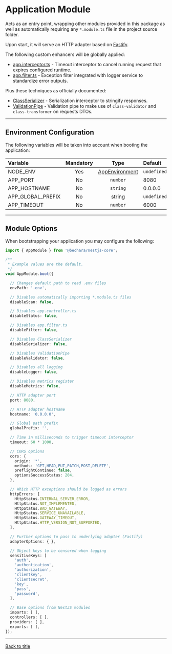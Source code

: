 # Application Module

Acts as an entry point, wrapping other modules provided in this package as well as automatically requiring any `*.module.ts` file in the project source folder.

Upon start, it will serve an HTTP adapter based on [Fastify](https://www.fastify.io/).

The following custom enhancers will be globally applied:

- [app.interceptor.ts](../../source/app/app.interceptor.ts) - Timeout interceptor to cancel running request that expires configured runtime.
- [app.filter.ts](../../source/app/app.filter.ts) - Exception filter integrated with logger service to standardize error outputs.

Plus these techniques as officially documented:

* [ClassSerializer](https://docs.nestjs.com/techniques/serialization#serialization) - Serialization interceptor to stringify responses.
* [ValidationPipe](https://docs.nestjs.com/techniques/validation#validation) - Validation pipe to make use of `class-validator` and `class-transformer` on requests DTOs.

---

## Environment Configuration

The following variables will be taken into account when booting the application:

Variable | Mandatory | Type | Default
:--- | :---: | :---: | :---
NODE_ENV | Yes | [AppEnvironment](source/app/app.enum/app.environment.ts) | `undefined`
APP_PORT | No | `number` | 8080
APP_HOSTNAME | No | `string` | 0.0.0.0
APP_GLOBAL_PREFIX | No | string | `undefined`
APP_TIMEOUT | No | `number` | 6000

---

## Module Options

When bootstrapping your application you may configure the following:

```ts
import { AppModule } from '@bechara/nestjs-core';

/**
 * Example values are the default.
 */
void AppModule.boot({

  // Changes default path to read .env files
  envPath: '.env',

  // Disables automatically importing *.module.ts files
  disableScan: false,

  // Disables app.controller.ts
  disableStatus: false,

  // Disables app.filter.ts
  disableFilter: false,

  // Disables ClassSerializer
  disableSerializer: false,

  // Disables ValidationPipe
  disableValidator: false,

  // Disables all logging
  disableLogger: false,

  // Disables metrics register
  disableMetrics: false,

  // HTTP adapter port
  port: 8080,

  // HTTP adapter hostname
  hostname: '0.0.0.0',

  // Global path prefix
  globalPrefix: '',

  // Time in milliseconds to trigger timeout interceptor
  timeout: 60 * 1000,

  // CORS options
  cors: {
    origin: '*',
    methods: 'GET,HEAD,PUT,PATCH,POST,DELETE',
    preflightContinue: false,
    optionsSuccessStatus: 204,
  },

  // Which HTTP exceptions should be logged as errors
  httpErrors: [
    HttpStatus.INTERNAL_SERVER_ERROR,
    HttpStatus.NOT_IMPLEMENTED,
    HttpStatus.BAD_GATEWAY,
    HttpStatus.SERVICE_UNAVAILABLE,
    HttpStatus.GATEWAY_TIMEOUT,
    HttpStatus.HTTP_VERSION_NOT_SUPPORTED,
  ],

  // Further options to pass to underlying adapter (Fastify)
  adapterOptions: { },

  // Object keys to be censored when logging
  sensitiveKeys: [
    'auth',
    'authentication',
    'authorization',
    'clientkey',
    'clientsecret',
    'key',
    'pass',
    'password',
  ],

  // Base options from NestJS modules
  imports: [ ],
  controllers: [ ],
  providers: [ ],
  exports: [ ],
});
```

---

[Back to title](../../README.md)
